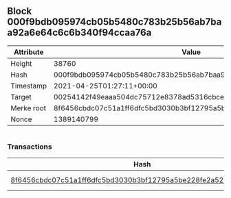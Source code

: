 ## Block 000f9bdb095974cb05b5480c783b25b56ab7baa92a6e64c6c6b340f94ccaa76a

Attribute | Value
--- | ---
Height | 38760
Hash | 000f9bdb095974cb05b5480c783b25b56ab7baa92a6e64c6c6b340f94ccaa76a
Timestamp | 2021-04-25T01:27:11+00:00
Target | 00254142f49eaaa504dc75712e8378ad5316cbcead634704b3734b6271167cc4
Merke root | 8f6456cbdc07c51a1ff6dfc5bd3030b3bf12795a5be228fe2a52392b074fc0e2
Nonce | 1389140799

```

```

### Transactions

Hash | Amount
--- | ---
[8f6456cbdc07c51a1ff6dfc5bd3030b3bf12795a5be228fe2a52392b074fc0e2](8f6456cbdc07c51a1ff6dfc5bd3030b3bf12795a5be228fe2a52392b074fc0e2.md) | 10.00000000 SKEPTI 
